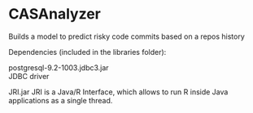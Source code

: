 CASAnalyzer
===========

Builds a model to predict risky code commits based on a repos history 


Dependencies (included in the libraries folder):

postgresql-9.2-1003.jdbc3.jar  
	JDBC driver
	
JRI.jar
	JRI is a Java/R Interface, which allows to run R inside Java applications as a single thread. 

